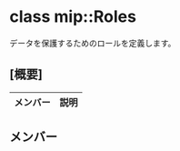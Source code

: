 # <a name="class-miproles"></a>class mip::Roles 
データを保護するためのロールを定義します。
  
## <a name="summary"></a>[概要]
 メンバー                        | 説明                                
--------------------------------|---------------------------------------------
  
## <a name="members"></a>メンバー